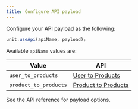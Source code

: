 ```yaml
---
title: Configure API payload
---
```


Configure your API payload as the following:

```js
unit.useApi(apiName, payload);
```

Available `apiName` values are:

<table class="table">
  <thead>
    <tr>
      <th scope="col">Value</th>
      <th scope="col">API</th>
    </tr>
  </thead>
  <tbody>
    <tr>
      <td><code>user_to_products</code></td>
      <td>
        <a href="{{ '/sdk/recommendation/user_to_products/' | url }}">User to Products</a>
      </td>
    </tr>
    <tr>
      <td><code>product_to_products</code></td>
      <td>
        <a href="{{ '/sdk/recommendation/product_to_products/' | url }}">Product to Products</a>
      </td>
    </tr>
  </tbody>
</table>

See the API reference for payload options.
